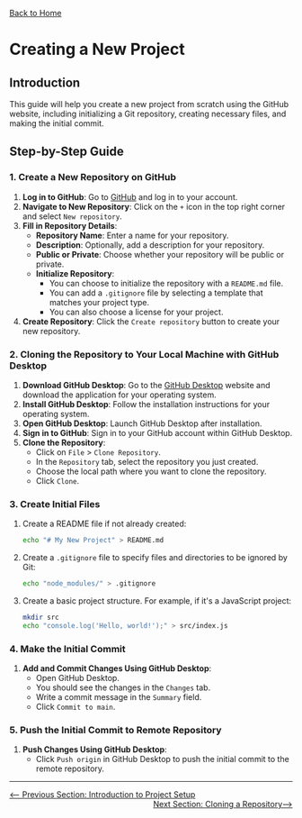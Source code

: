 [Back to Home](../README.md)

# Creating a New Project

## Introduction

This guide will help you create a new project from scratch using the GitHub website, including initializing a Git repository, creating necessary files, and making the initial commit.

## Step-by-Step Guide

### 1. Create a New Repository on GitHub

1. **Log in to GitHub**: Go to [GitHub](https://github.com/) and log in to your account.
2. **Navigate to New Repository**: Click on the `+` icon in the top right corner and select `New repository`.
3. **Fill in Repository Details**:
   - **Repository Name**: Enter a name for your repository.
   - **Description**: Optionally, add a description for your repository.
   - **Public or Private**: Choose whether your repository will be public or private.
   - **Initialize Repository**:
     - You can choose to initialize the repository with a `README.md` file.
     - You can add a `.gitignore` file by selecting a template that matches your project type.
     - You can also choose a license for your project.
4. **Create Repository**: Click the `Create repository` button to create your new repository.

### 2. Cloning the Repository to Your Local Machine with GitHub Desktop

1. **Download GitHub Desktop**: Go to the [GitHub Desktop](https://desktop.github.com/) website and download the application for your operating system.
2. **Install GitHub Desktop**: Follow the installation instructions for your operating system.
3. **Open GitHub Desktop**: Launch GitHub Desktop after installation.
4. **Sign in to GitHub**: Sign in to your GitHub account within GitHub Desktop.
5. **Clone the Repository**:
   - Click on `File` > `Clone Repository`.
   - In the `Repository` tab, select the repository you just created.
   - Choose the local path where you want to clone the repository.
   - Click `Clone`.

### 3. Create Initial Files

1. Create a README file if not already created:
   ```sh
   echo "# My New Project" > README.md
   ```
2. Create a `.gitignore` file to specify files and directories to be ignored by Git:
   ```sh
   echo "node_modules/" > .gitignore
   ```
3. Create a basic project structure. For example, if it's a JavaScript project:
   ```sh
   mkdir src
   echo "console.log('Hello, world!');" > src/index.js
   ```

### 4. Make the Initial Commit

1. **Add and Commit Changes Using GitHub Desktop**:
   - Open GitHub Desktop.
   - You should see the changes in the `Changes` tab.
   - Write a commit message in the `Summary` field.
   - Click `Commit to main`.

### 5. Push the Initial Commit to Remote Repository

1. **Push Changes Using GitHub Desktop**:
   - Click `Push origin` in GitHub Desktop to push the initial commit to the remote repository.

---

<div style="width: 100%">
<a href='introduction.md'><-- Previous Section: Introduction to Project Setup</a>
<div align="right"><a href='cloning-repository.md'>Next Section: Cloning a Repository--></a></div>
</div>
